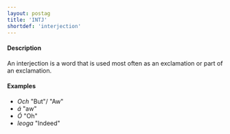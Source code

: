 ```yaml
---
layout: postag
title: 'INTJ'
shortdef: 'interjection'
---
```


#### Description

An interjection is a word that is used most often as an exclamation or part of an exclamation.


#### Examples

* _Och_ "But"/ "Aw"
* _á_ "aw"
* _Ó_ "Oh"
* _leoga_ "Indeed"
